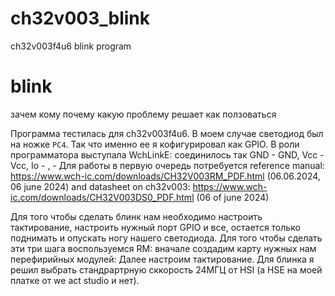 # ch32v003_blink
ch32v003f4u6 blink program

# blink
зачем
кому
почему
какую проблему решает 
как ползоваться

Программа тестилась для ch32v003f4u6. В моем случае светодиод был на ножке `PC4`. Так что именно ее я кофигурировал как GPIO. В роли программатора выступала WchLinkE: соединилось так GND - GND, Vcc - Vcc, Io - , -
Для работы в первую очередь потребуется reference manual: https://www.wch-ic.com/downloads/CH32V003RM_PDF.html (06.06.2024, 06 june 2024) and datasheet on ch32v003: https://www.wch-ic.com/downloads/CH32V003DS0_PDF.html (06 of june 2024)

Для того чтобы сделать блинк нам необходимо настроить тактирование, настроить нужный порт GPIO и все, остается только поднимать и опускать ногу нашего светодиода. 
Для того чтобы сделать эти три шага воспользуемся RM: вначале создадим карту нужных нам перефирийных модулей: 
Далее настроим тактирование. Для блинка я решил выбрать стандрартрную сккорость 24МГЦ от HSI (а HSE на моей платке от we act studio и нет). 
